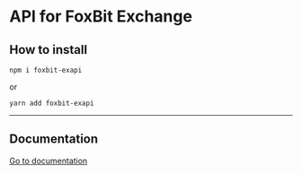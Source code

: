 # API for FoxBit Exchange

## How to install
```
npm i foxbit-exapi
```
or

```
yarn add foxbit-exapi
```


---

## Documentation

[Go to documentation](https://hadnet.github.io/foxbit-exapi/modules.html)


